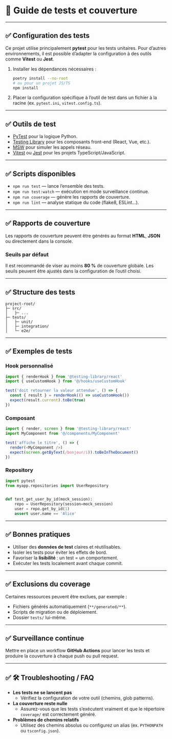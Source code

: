 # 🧪 Guide de tests et couverture

---

## ✅ Configuration des tests

Ce projet utilise principalement **pytest** pour les tests unitaires. Pour d’autres environnements, il est possible d’adapter la configuration à des outils comme **Vitest** ou **Jest**.

1. Installer les dépendances nécessaires :
   ```bash
   poetry install --no-root
   # ou pour un projet JS/TS
   npm install
   ```
2. Placer la configuration spécifique à l’outil de test dans un fichier à la racine (ex. `pytest.ini`, `vitest.config.ts`).

---

## ✅ Outils de test

* [PyTest](https://docs.pytest.org/) pour la logique Python.
* [Testing Library](https://testing-library.com/docs/) pour les composants front-end (React, Vue, etc.).
* [MSW](https://mswjs.io/) pour simuler les appels réseau.
* [Vitest](https://vitest.dev/) ou [Jest](https://jestjs.io/) pour les projets TypeScript/JavaScript.

---

## ✅ Scripts disponibles

* `npm run test` — lance l’ensemble des tests.
* `npm run test:watch` — exécution en mode surveillance continue.
* `npm run coverage` — génère les rapports de couverture.
* `npm run lint` — analyse statique du code (flake8, ESLint...).

---

## ✅ Rapports de couverture

Les rapports de couverture peuvent être générés au format **HTML**, **JSON** ou directement dans la console.

### Seuils par défaut

Il est recommandé de viser au moins **80 %** de couverture globale. Les seuils peuvent être ajustés dans la configuration de l’outil choisi.

---

## ✅ Structure des tests

```text
project-root/
├─ src/
│   ├─ ...
├─ tests/
│   ├─ unit/
│   ├─ integration/
│   └─ e2e/
```

---

## ✅ Exemples de tests

### Hook personnalisé
```typescript
import { renderHook } from '@testing-library/react'
import { useCustomHook } from '@/hooks/useCustomHook'

test('doit retourner la valeur attendue', () => {
  const { result } = renderHook(() => useCustomHook())
  expect(result.current).toBe(true)
})
```

### Composant
```typescript
import { render, screen } from '@testing-library/react'
import MyComponent from '@/components/MyComponent'

test('affiche le titre', () => {
  render(<MyComponent />)
  expect(screen.getByText(/bonjour/i)).toBeInTheDocument()
})
```

### Repository
```python
import pytest
from myapp.repositories import UserRepository


def test_get_user_by_id(mock_session):
    repo = UserRepository(session=mock_session)
    user = repo.get_by_id(1)
    assert user.name == 'Alice'
```

---

## ✅ Bonnes pratiques

* Utiliser des **données de test** claires et réutilisables.
* Isoler les tests pour éviter les effets de bord.
* Favoriser la **lisibilité** : un test = un comportement.
* Exécuter les tests localement avant chaque commit.

---

## ✅ Exclusions du coverage

Certaines ressources peuvent être exclues, par exemple :

* Fichiers générés automatiquement (`**/generated/**`).
* Scripts de migration ou de déploiement.
* Dossier `tests/` lui-même.

---

## ✅ Surveillance continue

Mettre en place un workflow **GitHub Actions** pour lancer les tests et produire la couverture à chaque push ou pull request.

---

## ✅ 🛠️ Troubleshooting / FAQ

* **Les tests ne se lancent pas**
  - Vérifiez la configuration de votre outil (chemins, glob patterns).
* **La couverture reste nulle**
  - Assurez-vous que les tests s’exécutent vraiment et que le répertoire `coverage/` est correctement généré.
* **Problèmes de chemins relatifs**
  - Utilisez des chemins absolus ou configurez un alias (ex. `PYTHONPATH` ou `tsconfig.json`).
